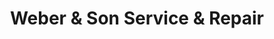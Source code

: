 ---
title: "Weber & Son Service & Repair"
url: /strongsville/weber-and-son-service-and-repair/
shop: car repair
---
